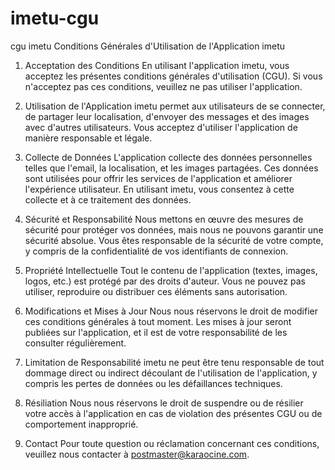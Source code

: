 # imetu-cgu
cgu imetu
Conditions Générales d'Utilisation de l'Application imetu

1. Acceptation des Conditions En utilisant l'application imetu, vous acceptez les présentes conditions générales d'utilisation (CGU). Si vous n'acceptez pas ces conditions, veuillez ne pas utiliser l'application.

2. Utilisation de l'Application imetu permet aux utilisateurs de se connecter, de partager leur localisation, d'envoyer des messages et des images avec d'autres utilisateurs. Vous acceptez d'utiliser l'application de manière responsable et légale.

3. Collecte de Données L'application collecte des données personnelles telles que l'email, la localisation, et les images partagées. Ces données sont utilisées pour offrir les services de l'application et améliorer l'expérience utilisateur. En utilisant imetu, vous consentez à cette collecte et à ce traitement des données.

4. Sécurité et Responsabilité Nous mettons en œuvre des mesures de sécurité pour protéger vos données, mais nous ne pouvons garantir une sécurité absolue. Vous êtes responsable de la sécurité de votre compte, y compris de la confidentialité de vos identifiants de connexion.

5. Propriété Intellectuelle Tout le contenu de l'application (textes, images, logos, etc.) est protégé par des droits d'auteur. Vous ne pouvez pas utiliser, reproduire ou distribuer ces éléments sans autorisation.

6. Modifications et Mises à Jour Nous nous réservons le droit de modifier ces conditions générales à tout moment. Les mises à jour seront publiées sur l'application, et il est de votre responsabilité de les consulter régulièrement.

7. Limitation de Responsabilité imetu ne peut être tenu responsable de tout dommage direct ou indirect découlant de l'utilisation de l'application, y compris les pertes de données ou les défaillances techniques.

8. Résiliation Nous nous réservons le droit de suspendre ou de résilier votre accès à l'application en cas de violation des présentes CGU ou de comportement inapproprié.

9. Contact Pour toute question ou réclamation concernant ces conditions, veuillez nous contacter à postmaster@karaocine.com.

